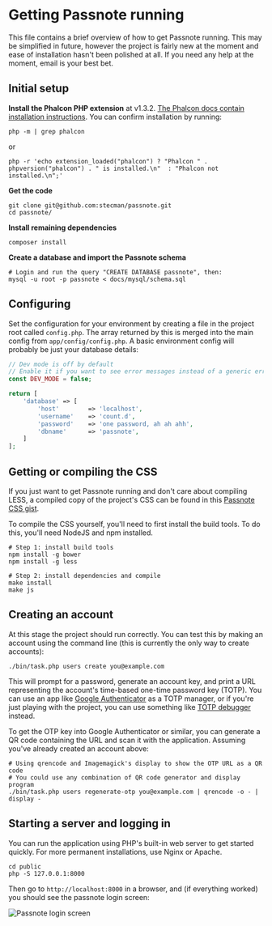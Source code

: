 # Getting Passnote running

This file contains a brief overview of how to get Passnote running. This may be simplified in future, however the project is fairly new at the moment and ease of installation hasn't been polished at all. If you need any help at the moment, email is your best bet.


## Initial setup

**Install the Phalcon PHP extension** at v1.3.2. [The Phalcon docs contain installation instructions](http://docs.phalconphp.com/en/latest/reference/install.html). You can confirm installation by running:

    php -m | grep phalcon

or

    php -r 'echo extension_loaded("phalcon") ? "Phalcon " . phpversion("phalcon") . " is installed.\n"  : "Phalcon not installed.\n";'

**Get the code**

    git clone git@github.com:stecman/passnote.git
    cd passnote/

**Install remaining dependencies**

    composer install

**Create a database and import the Passnote schema**

    # Login and run the query "CREATE DATABASE passnote", then:
    mysql -u root -p passnote < docs/mysql/schema.sql


## Configuring

Set the configuration for your environment by creating a file in the project root called `config.php`. The array returned by this is merged into the main config from `app/config/config.php`. A basic environment config will probably be just your database details:

```php
// Dev mode is off by default
// Enable it if you want to see error messages instead of a generic error page when there's a problem.
const DEV_MODE = false;

return [
    'database' => [
        'host'        => 'localhost',
        'username'    => 'count.d',
        'password'    => 'one password, ah ah ahh',
        'dbname'      => 'passnote',
    ]
];
```


## Getting or compiling the CSS

If you just want to get Passnote running and don't care about compiling LESS, a compiled copy of the project's CSS can be found in this [Passnote CSS gist](https://gist.github.com/stecman/c60a7b645104c565a517).

To compile the CSS yourself, you'll need to first install the build tools. To do this, you'll need NodeJS and npm installed.

    # Step 1: install build tools
    npm install -g bower
    npm install -g less

    # Step 2: install dependencies and compile
    make install
    make js


## Creating an account

At this stage the project should run correctly. You can test this by making an account using the command line (this is currently the only way to create accounts):

    ./bin/task.php users create you@example.com

This will prompt for a password, generate an account key, and print a URL representing the account's time-based one-time password key (TOTP). You can use an app like [Google Authenticator](https://support.google.com/accounts/answer/1066447) as a TOTP manager, or if you're just playing with the project, you can use something like [TOTP debugger](https://google-authenticator.googlecode.com/git/libpam/totp.html) instead.

To get the OTP key into Google Authenticator or similar, you can generate a QR code containing the URL and scan it with the application. Assuming you've already created an account above:

    # Using qrencode and Imagemagick's display to show the OTP URL as a QR code
    # You could use any combination of QR code generator and display program
    ./bin/task.php users regenerate-otp you@example.com | qrencode -o - | display -


## Starting a server and logging in

You can run the application using PHP's built-in web server to get started quickly. For more permanent installations, use Nginx or Apache.

    cd public
    php -S 127.0.0.1:8000

Then go to `http://localhost:8000` in a browser, and (if everything worked) you should see the passnote login screen:

![Passnote login screen](https://i.imgur.com/RCzRIPn.png)
